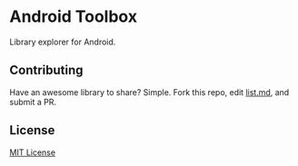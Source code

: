 Android Toolbox
==============

Library explorer for Android.

## Contributing
Have an awesome library to share? Simple. Fork this repo, edit [list.md](list.md), and submit a PR.

## License
[MIT License](LICENSE)
